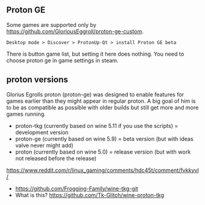 ## Proton GE

Some games are supported only by https://github.com/GloriousEggroll/proton-ge-custom.

`Desktop mode > Discover > ProtonUp-Qt > install Proton GE beta`

There is button game list, but setting it here does nothing. You need to choose proton ge in game settings in steam.

## proton versions

Glorius Egrolls proton (proton-ge) was designed to enable features for games earlier than they might appear in regular proton. A big goal of him is to be as compatible as possible with older builds but still get more and more games running.

- proton-tkg (currently based on wine 5.11 if you use the scripts) = development version
- proton-ge (currently based on wine 5.9) = beta version (but with ideas valve never might add)
- proton (currently based on wine 5.0) = release version (but with work not released before the release)

https://www.reddit.com/r/linux_gaming/comments/hdc45t/comment/fvkkyvl/

- https://github.com/Frogging-Family/wine-tkg-git
- What is this? https://github.com/Tk-Glitch/wine-proton-tkg
